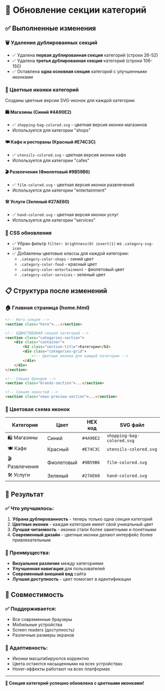 # 🎨 Обновление секции категорий

## ✅ Выполненные изменения

### 🗑️ Удаление дублированных секций
- ✅ Удалена **первая дублированная секция** категорий (строки 26-52)
- ✅ Удалена **третья дублированная секция** категорий (строки 106-150)
- ✅ Оставлена **одна основная секция** категорий с улучшенными иконками

### 🎨 Цветные иконки категорий
Созданы цветные версии SVG-иконок для каждой категории:

#### 🛍️ Магазины (Синий #4A90E2)
- ✅ `shopping-bag-colored.svg` - цветная версия иконки магазинов
- Используется для категории "shops"

#### 🍽️ Кафе и рестораны (Красный #E74C3C)
- ✅ `utensils-colored.svg` - цветная версия иконки кафе
- Используется для категории "cafes"

#### 🎬 Развлечения (Фиолетовый #9B59B6)
- ✅ `film-colored.svg` - цветная версия иконки развлечений
- Используется для категории "entertainment"

#### 🛠️ Услуги (Зеленый #27AE60)
- ✅ `hand-colored.svg` - цветная версия иконки услуг
- Используется для категории "services"

### 🎨 CSS обновления
- ✅ Убран фильтр `filter: brightness(0) invert(1)` из `.category-svg-icon`
- ✅ Добавлены цветовые классы для каждой категории:
  - `.category-color-shops` - синий цвет
  - `.category-color-food` - красный цвет  
  - `.category-color-entertainment` - фиолетовый цвет
  - `.category-color-services` - зеленый цвет

## 📋 Структура после изменений

### 🏠 Главная страница (home.html)
```html
<!-- Hero секция -->
<section class="hero">...</section>

<!-- ЕДИНСТВЕННАЯ секция категорий -->
<section class="categories-section">
    <div class="container">
        <h2 class="section-title">Категории</h2>
        <div class="categories-grid">
            <!-- Цветные иконки для каждой категории -->
        </div>
    </div>
</section>

<!-- Секция брендов -->
<section class="brands-section">...</section>

<!-- Секция новостей -->
<section class="news-preview-section">...</section>
```

### 🎨 Цветовая схема иконок
| Категория | Цвет | HEX код | SVG файл |
|-----------|------|---------|----------|
| 🛍️ Магазины | Синий | `#4A90E2` | `shopping-bag-colored.svg` |
| 🍽️ Кафе | Красный | `#E74C3C` | `utensils-colored.svg` |
| 🎬 Развлечения | Фиолетовый | `#9B59B6` | `film-colored.svg` |
| 🛠️ Услуги | Зеленый | `#27AE60` | `hand-colored.svg` |

## 🚀 Результат

### ✅ Что улучшилось:
1. **Убрана дублированность** - теперь только одна секция категорий
2. **Цветные иконки** - каждая категория имеет свой уникальный цвет
3. **Лучшая читаемость** - иконки стали более заметными и понятными
4. **Современный дизайн** - цветные иконки делают интерфейс более привлекательным

### 🎯 Преимущества:
- **Визуальное различие** между категориями
- **Улучшенная навигация** для пользователей
- **Современный внешний вид** сайта
- **Лучшая доступность** - цвет помогает в идентификации

## 📱 Совместимость

### ✅ Поддерживается:
- Все современные браузеры
- Мобильные устройства
- Screen readers (доступность)
- Различные размеры экранов

### 🎨 Адаптивность:
- Иконки масштабируются корректно
- Цвета остаются насыщенными на всех устройствах
- Hover-эффекты работают на всех платформах

---

**🎉 Секция категорий успешно обновлена с цветными иконками!**
